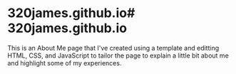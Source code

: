 # 320james.github.io# 320james.github.io

This is an About Me page that I've created using a template and editting HTML, CSS, and JavaScript to tailor the page
to explain a little bit about me and highlight some of my experiences.
